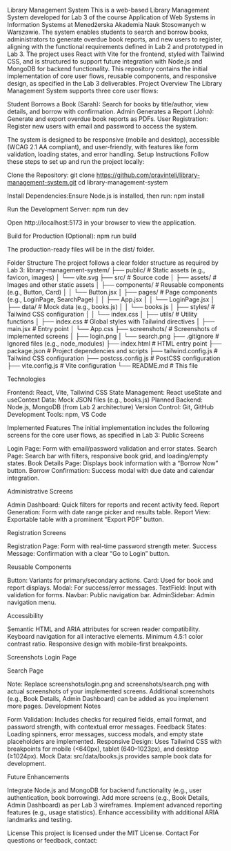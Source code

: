 Library Management System
This is a web-based Library Management System developed for Lab 3 of the course Application of Web Systems in Information Systems at Menedżerska Akademia Nauk Stosowanych w Warszawie. The system enables students to search and borrow books, administrators to generate overdue book reports, and new users to register, aligning with the functional requirements defined in Lab 2 and prototyped in Lab 3.
The project uses React with Vite for the frontend, styled with Tailwind CSS, and is structured to support future integration with Node.js and MongoDB for backend functionality. This repository contains the initial implementation of core user flows, reusable components, and responsive design, as specified in the Lab 3 deliverables.
Project Overview
The Library Management System supports three core user flows:

Student Borrows a Book (Sarah): Search for books by title/author, view details, and borrow with confirmation.
Admin Generates a Report (John): Generate and export overdue book reports as PDFs.
User Registration: Register new users with email and password to access the system.

The system is designed to be responsive (mobile and desktop), accessible (WCAG 2.1 AA compliant), and user-friendly, with features like form validation, loading states, and error handling.
Setup Instructions
Follow these steps to set up and run the project locally:

Clone the Repository:
git clone https://github.com/pravinteli/library-management-system.git
cd library-management-system


Install Dependencies:Ensure Node.js is installed, then run:
npm install


Run the Development Server:
npm run dev

Open http://localhost:5173 in your browser to view the application.

Build for Production (Optional):
npm run build

The production-ready files will be in the dist/ folder.


Folder Structure
The project follows a clear folder structure as required by Lab 3:
library-management-system/
├── public/              # Static assets (e.g., favicon, images)
│   └── vite.svg
├── src/                 # Source code
│   ├── assets/          # Images and other static assets
│   ├── components/      # Reusable components (e.g., Button, Card)
│   │   └── Button.jsx
│   ├── pages/           # Page components (e.g., LoginPage, SearchPage)
│   │   ├── App.jsx
│   │   └── LoginPage.jsx
│   ├── data/            # Mock data (e.g., books.js)
│   │   └── books.js
│   ├── styles/          # Tailwind CSS configuration
│   │   └── index.css
│   ├── utils/           # Utility functions
│   ├── index.css        # Global styles with Tailwind directives
│   ├── main.jsx         # Entry point
│   └── App.css
├── screenshots/         # Screenshots of implemented screens
│   ├── login.png
│   └── search.png
├── .gitignore           # Ignored files (e.g., node_modules)
├── index.html           # HTML entry point
├── package.json         # Project dependencies and scripts
├── tailwind.config.js   # Tailwind CSS configuration
├── postcss.config.js    # PostCSS configuration
├── vite.config.js       # Vite configuration
└── README.md            # This file

Technologies

Frontend: React, Vite, Tailwind CSS
State Management: React useState and useContext
Data: Mock JSON files (e.g., books.js)
Planned Backend: Node.js, MongoDB (from Lab 2 architecture)
Version Control: Git, GitHub
Development Tools: npm, VS Code

Implemented Features
The initial implementation includes the following screens for the core user flows, as specified in Lab 3:
Public Screens

Login Page: Form with email/password validation and error states.
Search Page: Search bar with filters, responsive book grid, and loading/empty states.
Book Details Page: Displays book information with a “Borrow Now” button.
Borrow Confirmation: Success modal with due date and calendar integration.

Administrative Screens

Admin Dashboard: Quick filters for reports and recent activity feed.
Report Generation: Form with date range picker and results table.
Report View: Exportable table with a prominent “Export PDF” button.

Registration Screens

Registration Page: Form with real-time password strength meter.
Success Message: Confirmation with a clear “Go to Login” button.

Reusable Components

Button: Variants for primary/secondary actions.
Card: Used for book and report displays.
Modal: For success/error messages.
TextField: Input with validation for forms.
Navbar: Public navigation bar.
AdminSidebar: Admin navigation menu.

Accessibility

Semantic HTML and ARIA attributes for screen reader compatibility.
Keyboard navigation for all interactive elements.
Minimum 4.5:1 color contrast ratio.
Responsive design with mobile-first breakpoints.

Screenshots
Login Page

Search Page

Note: Replace screenshots/login.png and screenshots/search.png with actual screenshots of your implemented screens. Additional screenshots (e.g., Book Details, Admin Dashboard) can be added as you implement more pages.
Development Notes

Form Validation: Includes checks for required fields, email format, and password strength, with contextual error messages.
Feedback States: Loading spinners, error messages, success modals, and empty state placeholders are implemented.
Responsive Design: Uses Tailwind CSS with breakpoints for mobile (<640px), tablet (640–1023px), and desktop (≥1024px).
Mock Data: src/data/books.js provides sample book data for development.

Future Enhancements

Integrate Node.js and MongoDB for backend functionality (e.g., user authentication, book borrowing).
Add more screens (e.g., Book Details, Admin Dashboard) as per Lab 3 wireframes.
Implement advanced reporting features (e.g., usage statistics).
Enhance accessibility with additional ARIA landmarks and testing.

License
This project is licensed under the MIT License.
Contact
For questions or feedback, contact:
